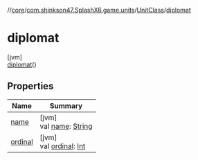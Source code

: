 //[core](../../../../index.md)/[com.shinkson47.SplashX6.game.units](../../index.md)/[UnitClass](../index.md)/[diplomat](index.md)

# diplomat

[jvm]\
[diplomat](index.md)()

## Properties

| Name | Summary |
|---|---|
| [name](../../../com.shinkson47.SplashX6.utility.configuration/-language-config/-languages/en/index.md#-372974862%2FProperties%2F971615585) | [jvm]<br>val [name](../../../com.shinkson47.SplashX6.utility.configuration/-language-config/-languages/en/index.md#-372974862%2FProperties%2F971615585): [String](https://kotlinlang.org/api/latest/jvm/stdlib/kotlin/-string/index.html) |
| [ordinal](../../../com.shinkson47.SplashX6.utility.configuration/-language-config/-languages/en/index.md#-739389684%2FProperties%2F971615585) | [jvm]<br>val [ordinal](../../../com.shinkson47.SplashX6.utility.configuration/-language-config/-languages/en/index.md#-739389684%2FProperties%2F971615585): [Int](https://kotlinlang.org/api/latest/jvm/stdlib/kotlin/-int/index.html) |
